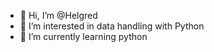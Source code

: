 - 👋 Hi, I’m @Helgred
- 👀 I’m interested in data handling with Python
- 🌱 I’m currently learning python


<!---
Helgred/Helgred is a ✨ special ✨ repository because its `README.md` (this file) appears on your GitHub profile.
You can click the Preview link to take a look at your changes.
--->
